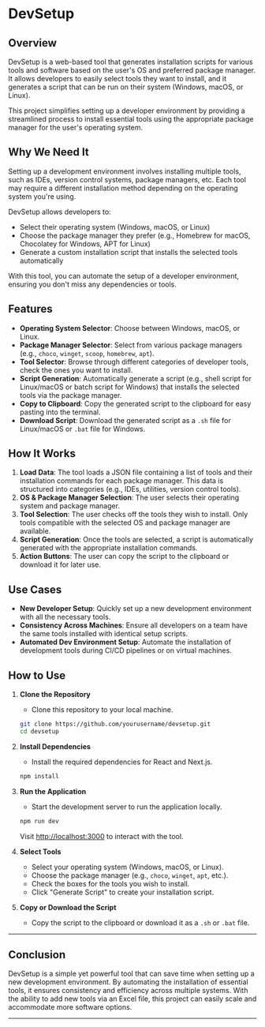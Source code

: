 

# DevSetup  

## Overview

DevSetup is a web-based tool that generates installation scripts for various tools and software based on the user's OS and preferred package manager. It allows developers to easily select tools they want to install, and it generates a script that can be run on their system (Windows, macOS, or Linux).

This project simplifies setting up a developer environment by providing a streamlined process to install essential tools using the appropriate package manager for the user's operating system.

## Why We Need It

Setting up a development environment involves installing multiple tools, such as IDEs, version control systems, package managers, etc. Each tool may require a different installation method depending on the operating system you're using.

DevSetup allows developers to:

- Select their operating system (Windows, macOS, or Linux)
- Choose the package manager they prefer (e.g., Homebrew for macOS, Chocolatey for Windows, APT for Linux)
- Generate a custom installation script that installs the selected tools automatically

With this tool, you can automate the setup of a developer environment, ensuring you don't miss any dependencies or tools.

## Features

- **Operating System Selector**: Choose between Windows, macOS, or Linux.
- **Package Manager Selector**: Select from various package managers (e.g., `choco`, `winget`, `scoop`, `homebrew`, `apt`).
- **Tool Selector**: Browse through different categories of developer tools, check the ones you want to install.
- **Script Generation**: Automatically generate a script (e.g., shell script for Linux/macOS or batch script for Windows) that installs the selected tools via the package manager.
- **Copy to Clipboard**: Copy the generated script to the clipboard for easy pasting into the terminal.
- **Download Script**: Download the generated script as a `.sh` file for Linux/macOS or `.bat` file for Windows.

## How It Works

1. **Load Data**: The tool loads a JSON file containing a list of tools and their installation commands for each package manager. This data is structured into categories (e.g., IDEs, utilities, version control tools).
2. **OS & Package Manager Selection**: The user selects their operating system and package manager.
3. **Tool Selection**: The user checks off the tools they wish to install. Only tools compatible with the selected OS and package manager are available.
4. **Script Generation**: Once the tools are selected, a script is automatically generated with the appropriate installation commands.
5. **Action Buttons**: The user can copy the script to the clipboard or download it for later use.

## Use Cases

- **New Developer Setup**: Quickly set up a new development environment with all the necessary tools.
- **Consistency Across Machines**: Ensure all developers on a team have the same tools installed with identical setup scripts.
- **Automated Dev Environment Setup**: Automate the installation of development tools during CI/CD pipelines or on virtual machines.

## How to Use

1. **Clone the Repository**
   - Clone this repository to your local machine.

   ```bash
   git clone https://github.com/yourusername/devsetup.git
   cd devsetup
   ```

2. **Install Dependencies**

   * Install the required dependencies for React and Next.js.

   ```bash
   npm install
   ```

3. **Run the Application**

   * Start the development server to run the application locally.

   ```bash
   npm run dev
   ```

   Visit [http://localhost:3000](http://localhost:3000) to interact with the tool.

4. **Select Tools**

   * Select your operating system (Windows, macOS, or Linux).
   * Choose the package manager (e.g., `choco`, `winget`, `apt`, etc.).
   * Check the boxes for the tools you wish to install.
   * Click "Generate Script" to create your installation script.

5. **Copy or Download the Script**

   * Copy the script to the clipboard or download it as a `.sh` or `.bat` file.

---

## Conclusion

DevSetup is a simple yet powerful tool that can save time when setting up a new development environment. By automating the installation of essential tools, it ensures consistency and efficiency across multiple systems. With the ability to add new tools via an Excel file, this project can easily scale and accommodate more software options.

---